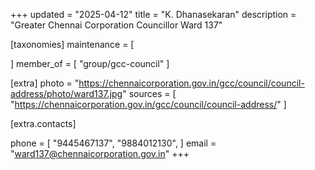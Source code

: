 +++
updated = "2025-04-12"
title = "K. Dhanasekaran"
description = "Greater Chennai Corporation Councillor Ward 137"

[taxonomies]
maintenance = [

]
member_of = [
    "group/gcc-council"
]

[extra]
photo = "https://chennaicorporation.gov.in/gcc/council/council-address/photo/ward137.jpg"
sources = [
    "https://chennaicorporation.gov.in/gcc/council/council-address/"
]

[extra.contacts]

phone = [
    "9445467137",
    "9884012130",
    ]
email = "ward137@chennaicorporation.gov.in"
+++